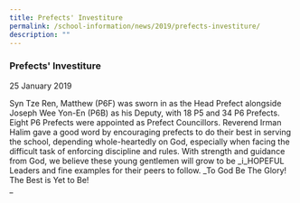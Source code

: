 ```yaml
---
title: Prefects' Investiture
permalink: /school-information/news/2019/prefects-investiture/
description: ""
---
```

### **Prefects' Investiture**
25 January 2019

Syn Tze Ren, Matthew (P6F) was sworn in as the Head Prefect alongside Joseph Wee Yon-En (P6B) as his Deputy, with 18 P5 and 34 P6 Prefects. Eight P6 Prefects were appointed as Prefect Councillors. Reverend Irman Halim gave a good word by encouraging prefects to do their best in serving the school, depending whole-heartedly on God, especially when facing the difficult task of enforcing discipline and rules. With strength and guidance from God, we believe these young gentlemen will grow to be _i_HOPEFUL Leaders and fine examples for their peers to follow. _To God Be The Glory! The Best is Yet to Be!  
_